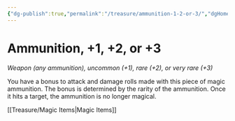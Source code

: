 ```yaml
---
{"dg-publish":true,"permalink":"/treasure/ammunition-1-2-or-3/","dgHomeLink":false,"dgPassFrontmatter":true}
---
```


# Ammunition, +1, +2, or +3

*Weapon (any ammunition), uncommon (+1), rare (+2), or very rare (+3)*

You have a bonus to attack and damage rolls made with this piece of magic ammunition. The bonus is determined by the rarity of the ammunition. Once it hits a target, the ammunition is no longer magical.


[[Treasure/Magic Items|Magic Items]]
